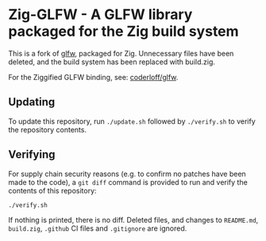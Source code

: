 # Zig-GLFW - A GLFW library packaged for the Zig build system

This is a fork of [glfw](https://github.com/glfw/glfw), packaged for Zig. Unnecessary files have been deleted, and the build system has been replaced with build.zig.

For the Ziggified GLFW binding, see: [coderloff/glfw](https://github.com/coderloff/zglfw).

## Updating

To update this repository, run `./update.sh` followed by `./verify.sh` to verify the repository contents.

## Verifying

For supply chain security reasons (e.g. to confirm no patches have been made to the code), a `git diff` command is provided to run and verify the contents of this repository:

```sh
./verify.sh
```

If nothing is printed, there is no diff. Deleted files, and changes to `README.md`, `build.zig`, `.github` CI files and `.gitignore` are ignored.
